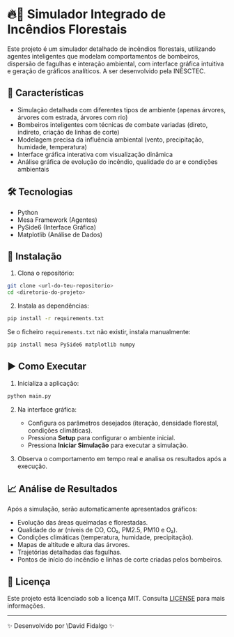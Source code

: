 # 🔥🌲 Simulador Integrado de Incêndios Florestais

Este projeto é um simulador detalhado de incêndios florestais, utilizando agentes inteligentes que modelam comportamentos de bombeiros, dispersão de fagulhas e interação ambiental, com interface gráfica intuitiva e geração de gráficos analíticos.
A ser desenvolvido pela INESCTEC.

## 📌 Características

* Simulação detalhada com diferentes tipos de ambiente (apenas árvores, árvores com estrada, árvores com rio)
* Bombeiros inteligentes com técnicas de combate variadas (direto, indireto, criação de linhas de corte)
* Modelagem precisa da influência ambiental (vento, precipitação, humidade, temperatura)
* Interface gráfica interativa com visualização dinâmica
* Análise gráfica de evolução do incêndio, qualidade do ar e condições ambientais

## 🛠️ Tecnologias

* Python
* Mesa Framework (Agentes)
* PySide6 (Interface Gráfica)
* Matplotlib (Análise de Dados)

## 🚀 Instalação

1. Clona o repositório:

```bash
git clone <url-do-teu-repositorio>
cd <diretorio-do-projeto>
```

2. Instala as dependências:

```bash
pip install -r requirements.txt
```

Se o ficheiro `requirements.txt` não existir, instala manualmente:

```bash
pip install mesa PySide6 matplotlib numpy
```

## ▶️ Como Executar

1. Inicializa a aplicação:

```bash
python main.py
```

2. Na interface gráfica:

   * Configura os parâmetros desejados (iteração, densidade florestal, condições climáticas).
   * Pressiona **Setup** para configurar o ambiente inicial.
   * Pressiona **Iniciar Simulação** para executar a simulação.

3. Observa o comportamento em tempo real e analisa os resultados após a execução.

## 📈 Análise de Resultados

Após a simulação, serão automaticamente apresentados gráficos:

* Evolução das áreas queimadas e florestadas.
* Qualidade do ar (níveis de CO, CO₂, PM2.5, PM10 e O₂).
* Condições climáticas (temperatura, humidade, precipitação).
* Mapas de altitude e altura das árvores.
* Trajetórias detalhadas das fagulhas.
* Pontos de início do incêndio e linhas de corte criadas pelos bombeiros.


## 📄 Licença

Este projeto está licenciado sob a licença MIT. Consulta [LICENSE](LICENSE) para mais informações.

---

✨ Desenvolvido por \David Fidalgo ✨
